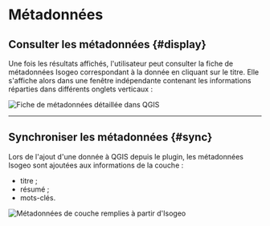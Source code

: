 # M&eacute;tadonn&eacute;es

## Consulter les métadonnées {#display}

Une fois les résultats affichés, l'utilisateur peut consulter la fiche de métadonnées Isogeo correspondant à la donnée en cliquant sur le titre. Elle s'affiche alors dans une fenêtre indépendante contenant les informations réparties dans différents onglets verticaux :

![](/assets/ui_detailed_metadata_fr_general.png "Fiche de m&eacute;tadonn&eacute;es d&eacute;taill&eacute;e dans QGIS")

---

## Synchroniser les métadonnées {#sync}

Lors de l'ajout d'une donnée à QGIS depuis le plugin, les métadonnées Isogeo sont ajoutées aux informations de la couche : 

* titre ;
* résumé ;
* mots-clés.

![](/assets/ui_layer_metadata_fr.png "M&eacute;tadonn&eacute;es de couche remplies à partir d&apos;Isogeo")

